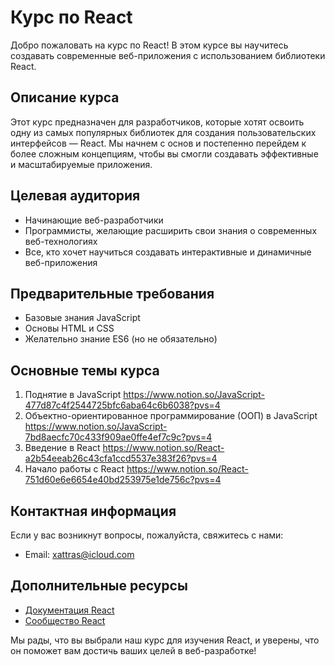 # Курс по React

Добро пожаловать на курс по React! В этом курсе вы научитесь создавать современные веб-приложения с использованием библиотеки React.

## Описание курса

Этот курс предназначен для разработчиков, которые хотят освоить одну из самых популярных библиотек для создания пользовательских интерфейсов — React. Мы начнем с основ и постепенно перейдем к более сложным концепциям, чтобы вы смогли создавать эффективные и масштабируемые приложения.

## Целевая аудитория

- Начинающие веб-разработчики
- Программисты, желающие расширить свои знания о современных веб-технологиях
- Все, кто хочет научиться создавать интерактивные и динамичные веб-приложения

## Предварительные требования

- Базовые знания JavaScript
- Основы HTML и CSS
- Желательно знание ES6 (но не обязательно)

## Основные темы курса

1. Поднятие в JavaScript
   https://www.notion.so/JavaScript-477d87c4f2544725bfc6aba64c6b6038?pvs=4
2. Объектно-ориентированное программирование (ООП) в JavaScript
   https://www.notion.so/JavaScript-7bd8aecfc70c433f909ae0ffe4ef7c9c?pvs=4
3. Введение в React 
   https://www.notion.so/React-a2b54eeab26c43cfa1ccd5537e383f26?pvs=4
4. Начало работы с React
   https://www.notion.so/React-751d60e6e6654e40bd253975e1de756c?pvs=4

   


## Контактная информация

Если у вас возникнут вопросы, пожалуйста, свяжитесь с нами:

- Email: xattras@icloud.com

## Дополнительные ресурсы

- [Документация React](https://reactjs.org/docs/getting-started.html)
- [Сообщество React](https://reactjs.org/community/support.html)

Мы рады, что вы выбрали наш курс для изучения React, и уверены, что он поможет вам достичь ваших целей в веб-разработке!
